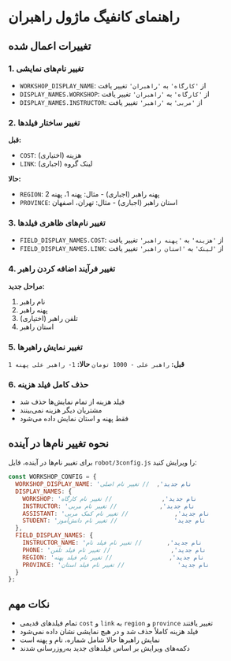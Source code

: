 # راهنمای کانفیگ ماژول راهبران

## تغییرات اعمال شده

### 1. تغییر نام‌های نمایشی
- `WORKSHOP_DISPLAY_NAME`: از `'کارگاه'` به `'راهبران'` تغییر یافت
- `DISPLAY_NAMES.WORKSHOP`: از `'کارگاه'` به `'راهبران'` تغییر یافت
- `DISPLAY_NAMES.INSTRUCTOR`: از `'مربی'` به `'راهبر'` تغییر یافت

### 2. تغییر ساختار فیلدها
**قبل:**
- `COST`: هزینه (اختیاری)
- `LINK`: لینک گروه (اجباری)

**حالا:**
- `REGION`: پهنه راهبر (اجباری) - مثال: پهنه 1، پهنه 2
- `PROVINCE`: استان راهبر (اجباری) - مثال: تهران، اصفهان

### 3. تغییر نام‌های ظاهری فیلدها
- `FIELD_DISPLAY_NAMES.COST`: از `'هزینه'` به `'پهنه راهبر'` تغییر یافت
- `FIELD_DISPLAY_NAMES.LINK`: از `'لینک'` به `'استان راهبر'` تغییر یافت

### 4. تغییر فرآیند اضافه کردن راهبر
**مراحل جدید:**
1. نام راهبر
2. پهنه راهبر
3. تلفن راهبر (اختیاری)
4. استان راهبر

### 5. تغییر نمایش راهبرها
**قبل:** `راهبر علی - 1000 تومان`
**حالا:** `1- راهبر علی پهنه 1`

### 6. حذف کامل فیلد هزینه
- فیلد هزینه از تمام نمایش‌ها حذف شد
- مشتریان دیگر هزینه نمی‌بینند
- فقط پهنه و استان نمایش داده می‌شود

## نحوه تغییر نام‌ها در آینده

برای تغییر نام‌ها در آینده، فایل `robot/3config.js` را ویرایش کنید:

```javascript
const WORKSHOP_CONFIG = {
  WORKSHOP_DISPLAY_NAME: 'نام جدید',  // تغییر نام اصلی
  DISPLAY_NAMES: {
    WORKSHOP: 'نام جدید',              // تغییر نام کارگاه
    INSTRUCTOR: 'نام جدید',            // تغییر نام مربی
    ASSISTANT: 'نام جدید',             // تغییر نام کمک مربی
    STUDENT: 'نام جدید'                // تغییر نام دانش‌آموز
  },
  FIELD_DISPLAY_NAMES: {
    INSTRUCTOR_NAME: 'نام جدید',       // تغییر نام فیلد نام
    PHONE: 'نام جدید',                 // تغییر نام فیلد تلفن
    REGION: 'نام جدید',                // تغییر نام فیلد پهنه
    PROVINCE: 'نام جدید'               // تغییر نام فیلد استان
  }
};
```

## نکات مهم
- تمام فیلدهای قدیمی `cost` و `link` به `region` و `province` تغییر یافتند
- فیلد هزینه کاملاً حذف شد و در هیچ نمایشی نشان داده نمی‌شود
- نمایش راهبرها حالا شامل شماره، نام و پهنه است
- دکمه‌های ویرایش بر اساس فیلدهای جدید به‌روزرسانی شدند

